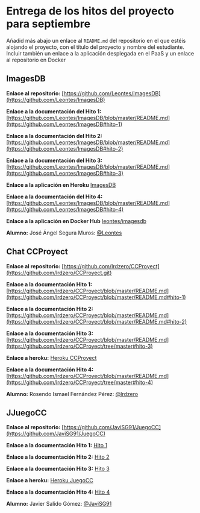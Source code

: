 # Entrega de los hitos del proyecto para septiembre

Añadid más abajo un enlace al `README.md` del repositorio en el que estéis alojando el proyecto, con el título del proyecto y nombre del
estudiante. Incluir también un enlace a la aplicación desplegada en el PaaS y un enlace al repositorio en Docker

## ImagesDB
**Enlace al repositorio:** [https://github.com/Leontes/ImagesDB](https://github.com/Leontes/ImagesDB)

**Enlace a la documentación del Hito 1:**
[https://github.com/Leontes/ImagesDB/blob/master/README.md](https://github.com/Leontes/ImagesDB#hito-1)

**Enlace a la documentación del Hito 2:**
[https://github.com/Leontes/ImagesDB/blob/master/README.md](https://github.com/Leontes/ImagesDB#hito-2)

**Enlace a la documentación del Hito 3:**
[https://github.com/Leontes/ImagesDB/blob/master/README.md](https://github.com/Leontes/ImagesDB#hito-3)

**Enlace a la aplicación en Heroku**
[ImagesDB](https://imagesdb-cc.herokuapp.com/)

**Enlace a la documentación del Hito 4:**
[https://github.com/Leontes/ImagesDB/blob/master/README.md](https://github.com/Leontes/ImagesDB#hito-4)

**Enlace a la aplicación en Docker Hub**
[leontes/imagesdb](https://hub.docker.com/r/leontes/imagesdb/)

**Alumno:**
José Ángel Segura Muros: [@Leontes](https://github.com/Leontes)

## Chat CCProyect

**Enlace al repositorio:** [https://github.com/lrdzero/CCProyect](https://github.com/lrdzero/CCProyect.git)

**Enlace a la documentación Hito 1:**
[https://github.com/lrdzero/CCProyect/blob/master/README.md](https://github.com/lrdzero/CCProyect/blob/master/README.md#hito-1)

**Enlace a la documentación Hito 2:**
[https://github.com/lrdzero/CCProyect/blob/master/README.md](https://github.com/lrdzero/CCProyect/blob/master/README.md#hito-2)

**Enlace a la documentación Hito 3:**
[https://github.com/lrdzero/CCProyect/blob/master/README.md](https://github.com/lrdzero/CCProyect/tree/master#hito-3)

**Enlace a heroku:**
[Heroku CCProyect](https://ccproyect-v-2.herokuapp.com/)

**Enlace a la documentación Hito 4:**
[https://github.com/lrdzero/CCProyect/blob/master/README.md](https://github.com/lrdzero/CCProyect/tree/master#hito-4)


**Alumno:**
Rosendo Ismael Fernández Pérez: [@lrdzero](https://github.com/lrdzero)


## JJuegoCC
**Enlace al repositorio:** [https://github.com/JaviSG91/JuegoCC](https://github.com/JaviSG91/JuegoCC)

**Enlace a la documentación Hito 1:** 
[Hito 1](https://github.com/JaviSG91/JuegoCC/blob/master/README.md#hito1) 

**Enlace a la documentación Hito 2:**
[Hito 2](https://github.com/JaviSG91/JuegoCC/blob/master/README.md#hito-2)

**Enlace a la documentación Hito 3:**
[Hito 3](https://github.com/JaviSG91/JuegoCC/blob/master/README.md#hito-3)

**Enlace a heroku:**
[Heroku JuegoCC](https://juego-cc.herokuapp.com/)

**Enlace a la documentación Hito 4:**
[Hito 4](https://github.com/JaviSG91/JuegoCC/blob/master/README.md#hito-4)

**Alumno:** 
Javier Salido Gómez: [@JaviSG91](https://github.com/JaviSG91)

